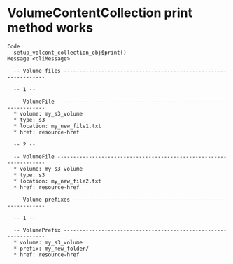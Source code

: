 # VolumeContentCollection print method works

    Code
      setup_volcont_collection_obj$print()
    Message <cliMessage>
      
      -- Volume files ----------------------------------------------------------------
      
      -- 1 --
      
      -- VolumeFile ------------------------------------------------------------------
      * volume: my_s3_volume
      * type: s3
      * location: my_new_file1.txt
      * href: resource-href
      
      -- 2 --
      
      -- VolumeFile ------------------------------------------------------------------
      * volume: my_s3_volume
      * type: s3
      * location: my_new_file2.txt
      * href: resource-href
      
      -- Volume prefixes -------------------------------------------------------------
      
      -- 1 --
      
      -- VolumePrefix ----------------------------------------------------------------
      * volume: my_s3_volume
      * prefix: my_new_folder/
      * href: resource-href

